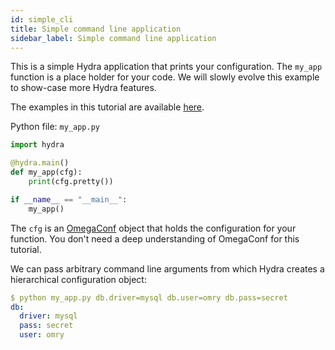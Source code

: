 ```yaml
---
id: simple_cli
title: Simple command line application
sidebar_label: Simple command line application
---
```


This is a simple Hydra application that prints your configuration.
The `my_app` function is a place holder 
for your code. We will slowly evolve this example to show-case more Hydra features.

The examples in this tutorial are available [here](https://github.com/facebookresearch/hydra/tree/0.11_branch/examples/tutorial).

Python file: `my_app.py`
```python
import hydra

@hydra.main()
def my_app(cfg):
    print(cfg.pretty())

if __name__ == "__main__":
    my_app()
```
The `cfg` is an <a class="external" href="https://omegaconf.readthedocs.io/en/latest/usage.html#access-and-manipulation" target="_blank">OmegaConf</a>
object that holds the configuration for your function.
You don't need a deep understanding of OmegaConf for this tutorial.

We can pass arbitrary command line arguments from which Hydra creates a hierarchical configuration object:
```yaml
$ python my_app.py db.driver=mysql db.user=omry db.pass=secret
db:
  driver: mysql
  pass: secret
  user: omry
```

